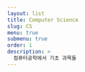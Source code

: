 ```yaml
---
layout: list
title: Computer Science
slug: CS
menu: true
submenu: true
order: 1
description: >
  컴퓨터공학에서 기초 과목들  
---
```


